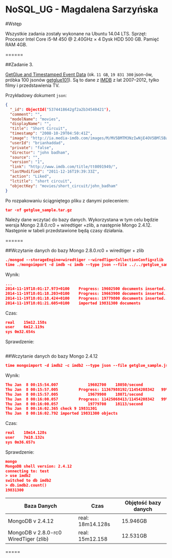 NoSQL_UG - Magdalena Sarzyńska
========

#Wstęp

Wszystkie zadania zostały wykonane na Ubuntu 14.04 LTS.
Sprzęt: Procesor Intel Core i5-M 450 @ 2.40GHz × 4 Dysk HDD 500 GB. Pamięć RAM 4GB.

======

##Zadanie 3.

[GetGlue and Timestamped Event Data](http://getglue-data.s3.amazonaws.com/getglue_sample.tar.gz) (ok. `11 GB`, `19 831 300` json-ów, próbka 100 jsonów [getglue101](https://github.com/nosql/aggregations-2/blob/master/data/wbzyl/getglue101.json)). Są to dane z [IMDB](http://www.imdb.com/) z lat 2007–2012, tylko filmy i przedstawienia TV. 

Przykładowy dokument `json`:

```json
{
  "_id": ObjectId("5374418642gf2a2b34540421"),
  "comment": "", 
  "modelName": "movies", 
  "displayName": "", 
  "title": "Short Circuit", 
  "timestamp": "2008-10-29T04:50:41Z", 
  "image": "http://ia.media-imdb.com/images/M/MV5BMTM3NzIwNjE4OV5BMl5BanBnXkFtZTcwNjk0MTUxMQ@@.jpg", 
  "userId": "brianhaddad", 
  "private": "false", 
  "director": "john badham", 
  "source": "", 
  "version": "1", 
  "link": "http://www.imdb.com/title/tt0091949/", 
  "lastModified": "2011-12-16T19:39:33Z", 
  "action": "Liked", 
  "lctitle": "short circuit", 
  "objectKey": "movies/short_circuit/john_badham"
}
```

Po rozpakowaniu ściągniętego pliku z danymi poleceniem:
```json
tar -xf getglue_sample.tar.gz
```

Należy dane wczytać do bazy danych. Wykorzystana w tym celu będzie wersja Mongo 2.8.0.rc0 + wiredtiger +zlib, a następnie Mongo 2.4.12. Następnie w tabeli przedstawione będą czasy działania.

======

##Wczytanie danych do bazy Mongo 2.8.0.rc0 + wiredtiger + zlib

```json
./mongod --storageEngine=wiredtiger --wiredTigerCollectionConfig=zlib
time ./mongoimport -d imdb -c imdb --type json --file ../../getglue_sample.json
```

Wynik:
```json
...
2014-11-19T18:01:17.973+0100    Progress: 19602500 documents inserted...
2014-11-19T18:01:18.203+0100    Progress: 19663900 documents inserted...
2014-11-19T18:01:18.424+0100    Progress: 19779800 documents inserted...
2014-11-19T18:01:21.605+0100    imported 19831300 documents
```

Czas:
```json
real	15m12.158s
user	6m12.119s
sys	0m32.654s
```

Sprawdzenie:
```json

```

##Wczytanie danych do bazy Mongo 2.4.12

```json
time mongoimport -d imdb2 -c imdb2 --type json --file getglue_sample.json
```

Wynik:
```json
Thu Jan  8 00:15:54.007 			19602700	18050/second
Thu Jan  8 00:15:57.005 		Progress: 11367988192/11454208342	99%
Thu Jan  8 00:15:57.005 			19679900	18071/second
Thu Jan  8 00:16:00.057 		Progress: 11425068413/11454208342	99%
Thu Jan  8 00:16:00.057 			19779700	18113/second
Thu Jan  8 00:16:02.365 check 9 19831301
Thu Jan  8 00:16:02.792 imported 19831300 objects
```

Czas:
```json
real	18m14.128s
user	7m18.132s
sys	0m36.657s
```

Sprawdzenie:
```json
mongo
MongoDB shell version: 2.4.12
connecting to: test
> use imdb2
switched to db imdb2
> db.imdb2.count()
19831300
```

| Baza Danych                             |             Czas          | Objętość bazy danych |
|-----------------------------------------|---------------------------|----------------------|
| MongoDB v 2.4.12                        |      real: 18m14.128s     |       15.946GB       |
| MongoDB v 2.8.0-rc0 WiredTiger (zlib)   |      real: 15m12.158      |       12.531GB       |


=====



